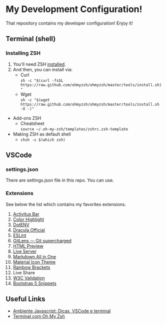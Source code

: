 # My Development Configuration!
That repository contains my developer configuration! Enjoy it!

## Terminal (shell)

### Installing ZSH
1. You'll need ZSH [installed](https://github.com/ohmyzsh/ohmyzsh/wiki/Installing-ZSH).
2. And then, you can install via:
    - Curl<br>`sh -c "$(curl -fsSL https://raw.github.com/ohmyzsh/ohmyzsh/master/tools/install.sh)"`
    - Wget<br>`sh -c "$(wget https://raw.github.com/ohmyzsh/ohmyzsh/master/tools/install.sh -O -)"`

- Add-ons ZSH
	- Cheatsheet<br>`source ~/.oh-my-zsh/templates/zshrc.zsh-template`
- Making ZSH as default shell
	- `chsh -s $(which zsh)`

## VSCode

### settings.json
There are settings.json file in this repo. You can use.

### Extensions
See below the list which contains my favorites extensions.
1. [Activitus Bar](https://marketplace.visualstudio.com/items?itemName=Gruntfuggly.activitusbar)
1. [Color Highlight](https://marketplace.visualstudio.com/items?itemName=naumovs.color-highlight)
1. [DotENV](https://marketplace.visualstudio.com/items?itemName=mikestead.dotenv)
1. [Dracula Official](https://marketplace.visualstudio.com/items?itemName=dracula-theme.theme-dracula)
1. [ESLint](https://marketplace.visualstudio.com/items?itemName=dbaeumer.vscode-eslint)
1. [GitLens — Git supercharged](https://marketplace.visualstudio.com/items?itemName=eamodio.gitlens)
1. [HTML Preview](https://marketplace.visualstudio.com/items?itemName=tht13.html-preview-vscode)
1. [Live Server](https://marketplace.visualstudio.com/items?itemName=ritwickdey.LiveServer)
1. [Markdown All in One](https://marketplace.visualstudio.com/items?itemName=yzhang.markdown-all-in-one)
1. [Material Icon Theme](https://marketplace.visualstudio.com/items?itemName=PKief.material-icon-theme)
1. [Rainbow Brackets](https://marketplace.visualstudio.com/items?itemName=2gua.rainbow-brackets)
1. Live Share
1. [W3C Validation](https://marketplace.visualstudio.com/items?itemName=Umoxfo.vscode-w3cvalidation)
1. [Bootstrap 5 Snippets](https://marketplace.visualstudio.com/items?itemName=HansUXdev.bootstrap5-snippets)

## Useful Links
- [Ambiente Javascript: Dicas, VSCode e terminal](https://blog.rocketseat.com.br/ambiente-desenvolvimento-javascript/)
- [Terminal com Oh My Zsh](https://blog.rocketseat.com.br/terminal-com-oh-my-zsh-spaceship-dracula-e-mais/)

